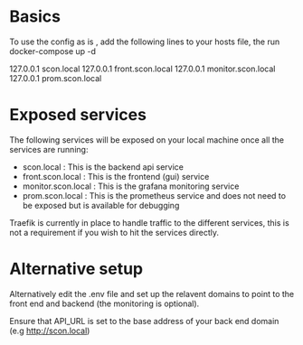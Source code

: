 # Basics 

To use the config as is , add the following lines to your hosts file, the run docker-compose up -d

127.0.0.1	scon.local
127.0.0.1	front.scon.local
127.0.0.1	monitor.scon.local
127.0.0.1	prom.scon.local

# Exposed services

The following services will be exposed on your local machine once all the services are running: 

- scon.local : This is the backend api service
- front.scon.local : This is the frontend (gui) service
- monitor.scon.local : This is the grafana monitoring service
- prom.scon.local : This is the prometheus service and does not need to be exposed but is available for debugging

Traefik is currently in place to handle traffic to the different services, this is not a requirement if you wish to hit the services directly.

# Alternative setup

Alternatively edit the .env file and set up the relavent domains to point to the front end and backend (the monitoring is optional).

Ensure that API_URL is set to the base address of your back end domain (e.g http://scon.local)